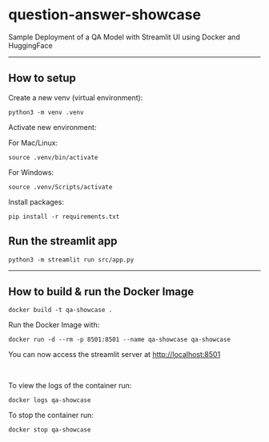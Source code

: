 # question-answer-showcase

Sample Deployment of a QA Model with Streamlit UI using Docker and HuggingFace

---

## How to setup

Create a new venv (virtual environment):

```
python3 -m venv .venv
```

Activate new environment:

For Mac/Linux:

```
source .venv/bin/activate
```

For Windows:

```
source .venv/Scripts/activate
```

Install packages:

```
pip install -r requirements.txt
```

## Run the streamlit app

```
python3 -m streamlit run src/app.py
```

---

## How to build & run the Docker Image

```
docker build -t qa-showcase .
```

Run the Docker Image with:

```
docker run -d --rm -p 8501:8501 --name qa-showcase qa-showcase
```

You can now access the streamlit server at [http://localhost:8501](http://localhost:8501)

<br/>

To view the logs of the container run:

```
docker logs qa-showcase
```

To stop the container run:

```
docker stop qa-showcase
```
